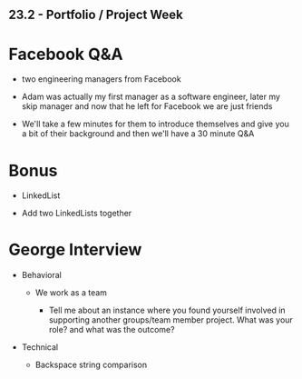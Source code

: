 ## 23.2 - Portfolio / Project Week

# Facebook Q&A

- two engineering managers from Facebook

- Adam was actually my first manager as a software engineer, later my skip manager and now that he left for Facebook we are just friends

- We'll take a few minutes for them to introduce themselves and give you a bit of their background and then we'll have a 30 minute Q&A

# Bonus

- LinkedList

- Add two LinkedLists together

# George Interview

- Behavioral

  - We work as a team

    - Tell me about an instance where you found yourself involved in supporting another groups/team member project. What was your role? and what was the outcome?

- Technical

  - Backspace string comparison
